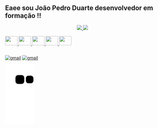 ## Eaee sou João Pedro Duarte desenvolvedor em formação !!
<div align="center">
  <a href="https://github.com/joaopedrosduarte">
  <img height="180em" src="https://github-readme-stats.vercel.app/api?username=joaopedrosduarte&show_icons=true&theme=dark&include_all_commits=true&count_private=true"/>
  <img height="180em" src="https://github-readme-stats.vercel.app/api/top-langs/?username=joaopedrosduarte&layout=compact&langs_count=7&theme=dark"/>
</div>
<div style="display : inline_bloxk"><br>
    <img src="https://cdn.jsdelivr.net/gh/devicons/devicon/icons/html5/html5-original.svg" width="40" height="30" />
    <img src="https://cdn.jsdelivr.net/gh/devicons/devicon/icons/css3/css3-original.svg" width="40" height="30" />
    <img src="https://cdn.jsdelivr.net/gh/devicons/devicon/icons/javascript/javascript-plain.svg" width="40" height="30" />
    <img src="https://cdn.jsdelivr.net/gh/devicons/devicon/icons/c/c-original.svg" width="40" height="30" />
    <img src="https://cdn.jsdelivr.net/gh/devicons/devicon/icons/react/react-original.svg" width="40" height="30" />
</div>

##

<div> 
  <a href="mailto:jpdsdev@gmail.com"><img src="https://img.shields.io/badge/Gmail-D14836?style=for-the-badge&logo=gmail&logoColor=white" alt="gmail"></a>
  <a href="https://www.linkedin.com/in/jo%C3%A3opedroduarte/"><img src="https://img.shields.io/badge/LinkedIn-0077B5?style=for-the-badge&logo=linkedin&logoColor=white" alt="gmail"></a>
</div>

![Snake animation](https://github.com/rafaballerini/rafaballerini/blob/output/github-contribution-grid-snake.svg)

